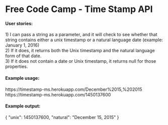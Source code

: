 <h1>Free Code Camp - Time Stamp API</h1>

<h4>User stories:</h4> 
<p>
1) I can pass a string as a parameter, and it will check to see whether that string contains either a unix timestamp or a natural language date (example: January 1, 2016)<br>
2) If it does, it returns both the Unix timestamp and the natural language form of that date.<br>
3) If it does not contain a date or Unix timestamp, it returns null for those properties.<br>
</p>
<h4>Example usage:</h4>
https://timestamp-ms.herokuapp.com/December%2015,%202015<br>
https://timestamp-ms.herokuapp.com/1450137600<br>
<h4>Example output:</h4>
<p>
{ "unix": 1450137600, "natural": "December 15, 2015" }<br>
</p>
